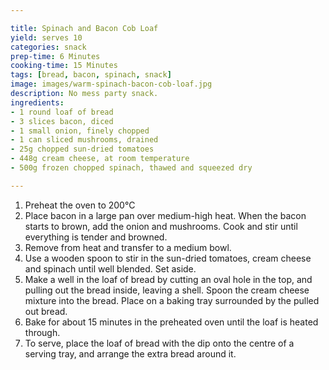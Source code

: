 ```yaml
---

title: Spinach and Bacon Cob Loaf
yield: serves 10
categories: snack
prep-time: 6 Minutes
cooking-time: 15 Minutes
tags: [bread, bacon, spinach, snack]
image: images/warm-spinach-bacon-cob-loaf.jpg
description: No mess party snack.
ingredients:
- 1 round loaf of bread
- 3 slices bacon, diced
- 1 small onion, finely chopped
- 1 can sliced mushrooms, drained
- 25g chopped sun-dried tomatoes
- 448g cream cheese, at room temperature
- 500g frozen chopped spinach, thawed and squeezed dry

---
```




1. Preheat the oven to 200°C
2. Place bacon in a large pan over medium-high heat. When the bacon starts to brown, add the onion and mushrooms. Cook and stir until everything is tender and browned.
3. Remove from heat and transfer to a medium bowl.
4. Use a wooden spoon to stir in the sun-dried tomatoes, cream cheese and spinach until well blended. Set aside.
5. Make a well in the loaf of bread by cutting an oval hole in the top, and pulling out the bread inside, leaving a shell. Spoon the cream cheese mixture into the bread. Place on a baking tray surrounded by the pulled out bread.
6. Bake for about 15 minutes in the preheated oven until the loaf is heated through.
7. To serve, place the loaf of bread with the dip onto the centre of a serving tray, and arrange the extra bread around it.
